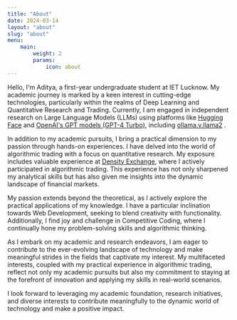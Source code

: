 ```yaml
---
title: "About"
date: 2024-03-14
layout: "about"
slug: "about"
menu:
    main:
        weight: 2
        params: 
            icon: about
---
```


Hello, I'm Aditya, a first-year undergraduate student at IET Lucknow. My academic journey is marked by a keen interest in cutting-edge technologies, particularly within the realms of Deep Learning and Quantitative Research and Trading. Currently, I am engaged in independent research on Large Language Models (LLMs) using platforms like [Hugging Face](https://huggingface.co/) and [OpenAI's GPT models (GPT-4 Turbo)](https://openai.com/research/gpt-4), including [ollama.v.llama2](https://ollama.com/library/llama2) .

In addition to my academic pursuits, I bring a practical dimension to my passion through hands-on experiences. I have delved into the world of algorithmic trading with a focus on quantitative research. My exposure includes valuable experience at [Density Exchange](https://density.exchange/), where I actively participated in algorithmic trading. This experience has not only sharpened my analytical skills but has also given me insights into the dynamic landscape of financial markets.

My passion extends beyond the theoretical, as I actively explore the practical applications of my knowledge. I have a particular inclination towards Web Development, seeking to blend creativity with functionality. Additionally, I find joy and challenge in Competitive Coding, where I continually hone my problem-solving skills and algorithmic thinking.

As I embark on my academic and research endeavors, I am eager to contribute to the ever-evolving landscape of technology and make meaningful strides in the fields that captivate my interest. My multifaceted interests, coupled with my practical experience in algorithmic trading, reflect not only my academic pursuits but also my commitment to staying at the forefront of innovation and applying my skills in real-world scenarios.

I look forward to leveraging my academic foundation, research initiatives, and diverse interests to contribute meaningfully to the dynamic world of technology and make a positive impact.

